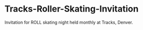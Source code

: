 # Tracks-Roller-Skating-Invitation
Invitation for ROLL skating night held monthly at Tracks, Denver.
